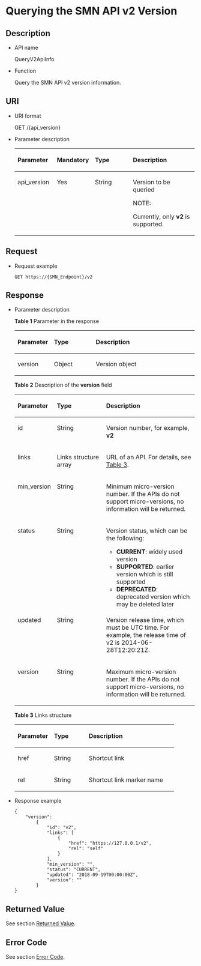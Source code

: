 # Querying the SMN API v2 Version<a name="smn_api_510002"></a>

## Description<a name="en-us_topic_0118694332_section46354700"></a>

-   API name

    QueryV2ApiInfo

-   Function

    Query the SMN API v2 version information.


## URI<a name="en-us_topic_0118694332_section14539121"></a>

-   URI format

    GET /\{api\_version\}

-   Parameter description

    <a name="table1952532171110"></a>
    <table><thead align="left"><tr id="row12952113251110"><th class="cellrowborder" valign="top" width="22%" id="mcps1.1.5.1.1"><p id="p13952193220115"><a name="p13952193220115"></a><a name="p13952193220115"></a><strong id="b138181154311"><a name="b138181154311"></a><a name="b138181154311"></a>Parameter</strong></p>
    </th>
    <th class="cellrowborder" valign="top" width="16%" id="mcps1.1.5.1.2"><p id="p18427194911117"><a name="p18427194911117"></a><a name="p18427194911117"></a><strong id="b12478171663117"><a name="b12478171663117"></a><a name="b12478171663117"></a>Mandatory</strong></p>
    </th>
    <th class="cellrowborder" valign="top" width="23%" id="mcps1.1.5.1.3"><p id="p122611473812"><a name="p122611473812"></a><a name="p122611473812"></a><strong id="b13620175813412"><a name="b13620175813412"></a><a name="b13620175813412"></a>Type</strong></p>
    </th>
    <th class="cellrowborder" valign="top" width="39%" id="mcps1.1.5.1.4"><p id="p795243271111"><a name="p795243271111"></a><a name="p795243271111"></a><strong id="b84235270619115"><a name="b84235270619115"></a><a name="b84235270619115"></a>Description</strong></p>
    </th>
    </tr>
    </thead>
    <tbody><tr id="row1095203271110"><td class="cellrowborder" valign="top" width="22%" headers="mcps1.1.5.1.1 "><p id="p1395203213111"><a name="p1395203213111"></a><a name="p1395203213111"></a>api_version</p>
    </td>
    <td class="cellrowborder" valign="top" width="16%" headers="mcps1.1.5.1.2 "><p id="p3427164911115"><a name="p3427164911115"></a><a name="p3427164911115"></a>Yes</p>
    </td>
    <td class="cellrowborder" valign="top" width="23%" headers="mcps1.1.5.1.3 "><p id="p12611713812"><a name="p12611713812"></a><a name="p12611713812"></a>String</p>
    </td>
    <td class="cellrowborder" valign="top" width="39%" headers="mcps1.1.5.1.4 "><p id="p695233216116"><a name="p695233216116"></a><a name="p695233216116"></a>Version to be queried</p>
    <div class="note" id="note6856165481210"><a name="note6856165481210"></a><a name="note6856165481210"></a><span class="notetitle"> NOTE: </span><div class="notebody"><p id="p8856145451214"><a name="p8856145451214"></a><a name="p8856145451214"></a>Currently, only <strong id="b19451132516313"><a name="b19451132516313"></a><a name="b19451132516313"></a>v2</strong> is supported.</p>
    </div></div>
    </td>
    </tr>
    </tbody>
    </table>


## Request<a name="en-us_topic_0118694332_section63743225"></a>

-   Request example

    ```
    GET https://{SMN_Endpoint}/v2
    ```


## Response<a name="en-us_topic_0118694332_section36818119"></a>

-   Parameter description

    **Table  1**  Parameter in the response

    <a name="en-us_topic_0118694332_table26328706"></a>
    <table><thead align="left"><tr id="en-us_topic_0118694332_row6366124"><th class="cellrowborder" valign="top" width="17.82178217821782%" id="mcps1.2.4.1.1"><p id="en-us_topic_0118694332_p45894015"><a name="en-us_topic_0118694332_p45894015"></a><a name="en-us_topic_0118694332_p45894015"></a><strong>Parameter</strong></p>
    </th>
    <th class="cellrowborder" valign="top" width="23.762376237623762%" id="mcps1.2.4.1.2"><p id="en-us_topic_0118694332_p26427706"><a name="en-us_topic_0118694332_p26427706"></a><a name="en-us_topic_0118694332_p26427706"></a><strong>Type</strong></p>
    </th>
    <th class="cellrowborder" valign="top" width="58.415841584158414%" id="mcps1.2.4.1.3"><p id="en-us_topic_0118694332_p60269446"><a name="en-us_topic_0118694332_p60269446"></a><a name="en-us_topic_0118694332_p60269446"></a><strong id="b1575421912"><a name="b1575421912"></a><a name="b1575421912"></a>Description</strong></p>
    </th>
    </tr>
    </thead>
    <tbody><tr id="en-us_topic_0118694332_row22411503"><td class="cellrowborder" valign="top" width="17.82178217821782%" headers="mcps1.2.4.1.1 "><p id="en-us_topic_0118694332_p3392477"><a name="en-us_topic_0118694332_p3392477"></a><a name="en-us_topic_0118694332_p3392477"></a>version</p>
    </td>
    <td class="cellrowborder" valign="top" width="23.762376237623762%" headers="mcps1.2.4.1.2 "><p id="p125256566512"><a name="p125256566512"></a><a name="p125256566512"></a>Object</p>
    </td>
    <td class="cellrowborder" valign="top" width="58.415841584158414%" headers="mcps1.2.4.1.3 "><p id="p09481736355"><a name="p09481736355"></a><a name="p09481736355"></a>Version object</p>
    </td>
    </tr>
    </tbody>
    </table>

    **Table  2**  Description of the  **version**  field

    <a name="table219819244718"></a>
    <table><thead align="left"><tr id="row1526011204718"><th class="cellrowborder" valign="top" width="20%" id="mcps1.2.4.1.1"><p id="p182602274711"><a name="p182602274711"></a><a name="p182602274711"></a><strong>Parameter</strong></p>
    </th>
    <th class="cellrowborder" valign="top" width="28.000000000000004%" id="mcps1.2.4.1.2"><p id="p19260192154719"><a name="p19260192154719"></a><a name="p19260192154719"></a><strong>Type</strong></p>
    </th>
    <th class="cellrowborder" valign="top" width="52%" id="mcps1.2.4.1.3"><p id="p126017204718"><a name="p126017204718"></a><a name="p126017204718"></a><strong>Description</strong></p>
    </th>
    </tr>
    </thead>
    <tbody><tr id="row15260132164715"><td class="cellrowborder" valign="top" width="20%" headers="mcps1.2.4.1.1 "><p id="p8907105518498"><a name="p8907105518498"></a><a name="p8907105518498"></a>id</p>
    </td>
    <td class="cellrowborder" valign="top" width="28.000000000000004%" headers="mcps1.2.4.1.2 "><p id="p129078554491"><a name="p129078554491"></a><a name="p129078554491"></a>String</p>
    </td>
    <td class="cellrowborder" valign="top" width="52%" headers="mcps1.2.4.1.3 "><p id="p88531517575"><a name="p88531517575"></a><a name="p88531517575"></a>Version number, for example, <strong id="b842352706151910"><a name="b842352706151910"></a><a name="b842352706151910"></a>v2</strong></p>
    </td>
    </tr>
    <tr id="row1766313211514"><td class="cellrowborder" valign="top" width="20%" headers="mcps1.2.4.1.1 "><p id="p1390725544917"><a name="p1390725544917"></a><a name="p1390725544917"></a>links</p>
    </td>
    <td class="cellrowborder" valign="top" width="28.000000000000004%" headers="mcps1.2.4.1.2 "><p id="p13515150155715"><a name="p13515150155715"></a><a name="p13515150155715"></a>Links structure array</p>
    </td>
    <td class="cellrowborder" valign="top" width="52%" headers="mcps1.2.4.1.3 "><p id="p1785191514575"><a name="p1785191514575"></a><a name="p1785191514575"></a>URL of an API. For details, see <a href="#table864210364409">Table 3</a>.</p>
    </td>
    </tr>
    <tr id="row826819249365"><td class="cellrowborder" valign="top" width="20%" headers="mcps1.2.4.1.1 "><p id="en-us_topic_0118694332_p9543622"><a name="en-us_topic_0118694332_p9543622"></a><a name="en-us_topic_0118694332_p9543622"></a>min_version</p>
    </td>
    <td class="cellrowborder" valign="top" width="28.000000000000004%" headers="mcps1.2.4.1.2 "><p id="en-us_topic_0118694332_p34835893"><a name="en-us_topic_0118694332_p34835893"></a><a name="en-us_topic_0118694332_p34835893"></a>String</p>
    </td>
    <td class="cellrowborder" valign="top" width="52%" headers="mcps1.2.4.1.3 "><p id="p7948334354"><a name="p7948334354"></a><a name="p7948334354"></a>Minimum micro-version number. If the APIs do not support micro-versions, no information will be returned.</p>
    </td>
    </tr>
    <tr id="row972024243711"><td class="cellrowborder" valign="top" width="20%" headers="mcps1.2.4.1.1 "><p id="p2069817541346"><a name="p2069817541346"></a><a name="p2069817541346"></a>status</p>
    </td>
    <td class="cellrowborder" valign="top" width="28.000000000000004%" headers="mcps1.2.4.1.2 "><p id="p1698115415341"><a name="p1698115415341"></a><a name="p1698115415341"></a>String</p>
    </td>
    <td class="cellrowborder" valign="top" width="52%" headers="mcps1.2.4.1.3 "><p id="p1098793361817"><a name="p1098793361817"></a><a name="p1098793361817"></a>Version status, which can be the following:</p>
    <a name="ul1496114571817"></a><a name="ul1496114571817"></a><ul id="ul1496114571817"><li><strong>CURRENT</strong>: widely used version</li><li><strong>SUPPORTED</strong>: earlier version which is still supported</li><li><strong>DEPRECATED</strong>: deprecated version which may be deleted later</li></ul>
    </td>
    </tr>
    <tr id="row79551828143611"><td class="cellrowborder" valign="top" width="20%" headers="mcps1.2.4.1.1 "><p id="p14902136113515"><a name="p14902136113515"></a><a name="p14902136113515"></a>updated</p>
    </td>
    <td class="cellrowborder" valign="top" width="28.000000000000004%" headers="mcps1.2.4.1.2 "><p id="p99021268355"><a name="p99021268355"></a><a name="p99021268355"></a>String</p>
    </td>
    <td class="cellrowborder" valign="top" width="52%" headers="mcps1.2.4.1.3 "><p id="p590215614356"><a name="p590215614356"></a><a name="p590215614356"></a>Version release time, which must be UTC time. For example, the release time of v2 is 2014-06-28T12:20:21Z.</p>
    </td>
    </tr>
    <tr id="row17393526173617"><td class="cellrowborder" valign="top" width="20%" headers="mcps1.2.4.1.1 "><p id="p29120166354"><a name="p29120166354"></a><a name="p29120166354"></a>version</p>
    </td>
    <td class="cellrowborder" valign="top" width="28.000000000000004%" headers="mcps1.2.4.1.2 "><p id="p691191611356"><a name="p691191611356"></a><a name="p691191611356"></a>String</p>
    </td>
    <td class="cellrowborder" valign="top" width="52%" headers="mcps1.2.4.1.3 "><p id="p209171618355"><a name="p209171618355"></a><a name="p209171618355"></a>Maximum micro-version number. If the APIs do not support micro-versions, no information will be returned.</p>
    </td>
    </tr>
    </tbody>
    </table>

    **Table  3**  Links structure

    <a name="table864210364409"></a>
    <table><thead align="left"><tr id="smn_api_510001_row159118012401"><th class="cellrowborder" valign="top" width="22.772277227722775%" id="mcps1.2.4.1.1"><p id="smn_api_510001_p115911807403"><a name="smn_api_510001_p115911807403"></a><a name="smn_api_510001_p115911807403"></a><strong id="smn_api_510001_b152913357209"><a name="smn_api_510001_b152913357209"></a><a name="smn_api_510001_b152913357209"></a>Parameter</strong></p>
    </th>
    <th class="cellrowborder" valign="top" width="21.782178217821784%" id="mcps1.2.4.1.2"><p id="smn_api_510001_p1459115044014"><a name="smn_api_510001_p1459115044014"></a><a name="smn_api_510001_p1459115044014"></a><strong>Type</strong></p>
    </th>
    <th class="cellrowborder" valign="top" width="55.44554455445545%" id="mcps1.2.4.1.3"><p id="smn_api_510001_p1559111015407"><a name="smn_api_510001_p1559111015407"></a><a name="smn_api_510001_p1559111015407"></a><strong id="smn_api_510001_b19775143712019"><a name="smn_api_510001_b19775143712019"></a><a name="smn_api_510001_b19775143712019"></a>Description</strong></p>
    </th>
    </tr>
    </thead>
    <tbody><tr id="smn_api_510001_row1459113024020"><td class="cellrowborder" valign="top" width="22.772277227722775%" headers="mcps1.2.4.1.1 "><p id="smn_api_510001_p175910054015"><a name="smn_api_510001_p175910054015"></a><a name="smn_api_510001_p175910054015"></a>href</p>
    </td>
    <td class="cellrowborder" valign="top" width="21.782178217821784%" headers="mcps1.2.4.1.2 "><p id="smn_api_510001_p459614402597"><a name="smn_api_510001_p459614402597"></a><a name="smn_api_510001_p459614402597"></a>String</p>
    </td>
    <td class="cellrowborder" valign="top" width="55.44554455445545%" headers="mcps1.2.4.1.3 "><p id="smn_api_510001_p2591150144013"><a name="smn_api_510001_p2591150144013"></a><a name="smn_api_510001_p2591150144013"></a>Shortcut link</p>
    </td>
    </tr>
    <tr id="smn_api_510001_row459130144018"><td class="cellrowborder" valign="top" width="22.772277227722775%" headers="mcps1.2.4.1.1 "><p id="smn_api_510001_p185911807401"><a name="smn_api_510001_p185911807401"></a><a name="smn_api_510001_p185911807401"></a>rel</p>
    </td>
    <td class="cellrowborder" valign="top" width="21.782178217821784%" headers="mcps1.2.4.1.2 "><p id="smn_api_510001_p856574025910"><a name="smn_api_510001_p856574025910"></a><a name="smn_api_510001_p856574025910"></a>String</p>
    </td>
    <td class="cellrowborder" valign="top" width="55.44554455445545%" headers="mcps1.2.4.1.3 "><p id="smn_api_510001_p959219013405"><a name="smn_api_510001_p959219013405"></a><a name="smn_api_510001_p959219013405"></a>Shortcut link marker name</p>
    </td>
    </tr>
    </tbody>
    </table>

-   Response example

    ```
    {
        "version": 
            {
                "id": "v2",
                "links": [
                    {
                        "href": "https://127.0.0.1/v2",
                        "rel": "self"
                    }
                ],
                "min_version": "",
                "status": "CURRENT",
                "updated": "2018-09-19T00:00:00Z",
                "version": ""
            }
    }
    ```


## Returned Value<a name="en-us_topic_0118694332_section62927619"></a>

See section  [Returned Value](returned-value.md).

## Error Code<a name="section73211020122511"></a>

See section  [Error Code](error-code.md).

